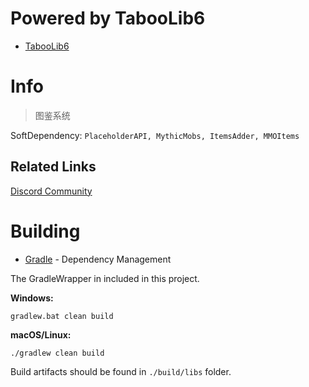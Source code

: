 # Powered by TabooLib6
* [TabooLib6](https://github.com/TabooLib/taboolib)

# Info

> 图鉴系统

SoftDependency: `PlaceholderAPI, MythicMobs, ItemsAdder, MMOItems`

## Related Links

[Discord Community](https://discord.gg/SzPBHGttaR)

# Building

* [Gradle](https://gradle.org/) - Dependency Management

The GradleWrapper in included in this project.

**Windows:**

```
gradlew.bat clean build
```

**macOS/Linux:**

```
./gradlew clean build
```

Build artifacts should be found in `./build/libs` folder.